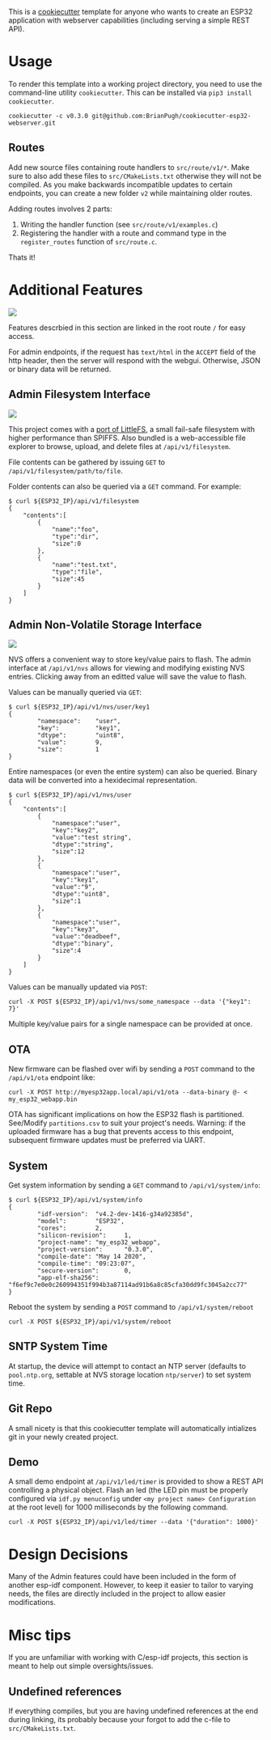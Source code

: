 This is a [cookiecutter](https://github.com/cookiecutter/cookiecutter) template 
for anyone who wants to create an ESP32 application with webserver capabilities
(including serving a simple REST API).

# Usage
To render this template into a working project directory, you need to use the
command-line utility `cookiecutter`. This can be installed via `pip3 install cookiecutter`.

```
cookiecutter -c v0.3.0 git@github.com:BrianPugh/cookiecutter-esp32-webserver.git
```

## Routes

Add new source files containing route handlers to `src/route/v1/*`. 
Make sure to also add these files to `src/CMakeLists.txt` otherwise they
will not be compiled.
As you make backwards incompatible updates to certain endpoints, 
you can create a new folder `v2` while maintaining older routes.

Adding routes involves 2 parts:

1. Writing the handler function (see `src/route/v1/examples.c`)
2. Registering the handler with a route and command type in the `register_routes`
   function of `src/route.c`.

Thats it!

# Additional Features

![](assets/root.png)

Features descrbied in this section are linked in the root route `/` for easy access.

For admin endpoints, if the request has `text/html` in the `ACCEPT` field of the
http header, then the server will respond with the webgui. Otherwise, JSON or
binary data will be returned.

## Admin Filesystem Interface

![](assets/filesystem.gif)

This project comes with a [port of LittleFS](https://github.com/joltwallet/esp_littlefs),
a small fail-safe filesystem with higher performance than SPIFFS. Also bundled
is a web-accessible file explorer to browse, upload, and delete files at 
`/api/v1/filesystem`.

File contents can be gathered by issuing `GET` to `/api/v1/filesystem/path/to/file`.

Folder contents can also be queried via a `GET` command. For example:

```
$ curl ${ESP32_IP}/api/v1/filesystem
{
    "contents":[
        {
            "name":"foo",
            "type":"dir",
            "size":0
        },
        {
            "name":"test.txt",
            "type":"file",
            "size":45
        }
    ]
}
```

## Admin Non-Volatile Storage Interface

![](assets/nvs.gif)

NVS offers a convenient way to store key/value pairs to flash. The admin 
interface at `/api/v1/nvs` allows for viewing and modifying existing NVS
entries. Clicking away from an editted value will save the value to flash.

Values can be manually queried via `GET`:

```
$ curl ${ESP32_IP}/api/v1/nvs/user/key1
{
        "namespace":    "user",
        "key": 			"key1",
        "dtype":        "uint8",
        "value":        9,
        "size": 		1
}
```

Entire namespaces (or even the entire system) can also be queried. Binary data
will be converted into a hexidecimal representation.

```
$ curl ${ESP32_IP}/api/v1/nvs/user
{
	"contents":[
		{
            "namespace":"user",
            "key":"key2",
            "value":"test string",
            "dtype":"string",
            "size":12
        },
        {
            "namespace":"user",
            "key":"key1",
            "value":"9",
            "dtype":"uint8",
            "size":1
        },
        {
            "namespace":"user",
            "key":"key3",
            "value":"deadbeef",
            "dtype":"binary",
            "size":4
        }
    ]
}
```

Values can be manually updated via `POST`:

```
curl -X POST ${ESP32_IP}/api/v1/nvs/some_namespace --data '{"key1": 7}'
```

Multiple key/value pairs for a single namespace can be provided at once.


## OTA

New firmware can be flashed over wifi by sending a `POST` command to the 
`/api/v1/ota` endpoint like:

```
curl -X POST http://myesp32app.local/api/v1/ota --data-binary @- < my_esp32_webapp.bin
```

OTA has significant implications on how the ESP32 flash is partitioned.
See/Modify `partitions.csv` to suit your project's needs. Warning: if the 
uploaded firmware has a bug that prevents access to this endpoint, subsequent
firmware updates must be preferred via UART.

## System

Get system information by sending a `GET` command to `/api/v1/system/info`:

```
$ curl ${ESP32_IP}/api/v1/system/info
{
        "idf-version":  "v4.2-dev-1416-g34a92385d",
        "model":        "ESP32",
        "cores":        2,
        "silicon-revision":     1,
        "project-name": "my_esp32_webapp",
        "project-version":      "0.3.0",
        "compile-date": "May 14 2020",
        "compile-time": "09:23:07",
        "secure-version":       0,
        "app-elf-sha256":       "f6ef9c7e0e0c260994351f994b3a87114ad91b6a8c85cfa30dd9fc3045a2cc77"
}
```

Reboot the system by sending a `POST` command to `/api/v1/system/reboot`

```
curl -X POST ${ESP32_IP}/api/v1/system/reboot
```

## SNTP System Time
At startup, the device will attempt to contact an NTP server (defaults to 
`pool.ntp.org`, settable at NVS storage location `ntp/server`) to set system
time.


## Git Repo

A small nicety is that this cookiecutter template will automatically intializes 
git in your newly created project.

## Demo

A small demo endpoint  at `/api/v1/led/timer` is provided to show a REST API 
controlling a physical object. Flash an led (the LED pin must be properly 
configured via `idf.py menuconfig` under `<my project name> Configuration` at 
the root level) for 1000 milliseconds by the following command.

```
curl -X POST ${ESP32_IP}/api/v1/led/timer --data '{"duration": 1000}'
```

# Design Decisions

Many of the Admin features could have been included in the form of another
esp-idf component. However, to keep it easier to tailor to varying needs,
the files are directly included in the project to allow easier modifications.

# Misc tips

If you are unfamiliar with working with C/esp-idf projects, this section is 
meant to help out simple oversights/issues.

## Undefined references
If everything compiles, but you are having undefined references at the end
during linking, its probably because your forgot to add the c-file to 
`src/CMakeLists.txt`.
